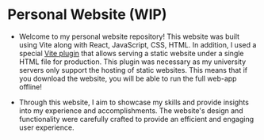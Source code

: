 # Personal Website (WIP)
- Welcome to my personal website repository! This website was built using Vite along with React, JavaScript, CSS, HTML. In addition, I used a special [Vite plugin](https://www.npmjs.com/package/vite-plugin-singlefile?activeTab=readme) that allows serving a static website under a single HTML file for production. This plugin was necessary as my university servers only support the hosting of static websites. This means that if you download the website, you will be able to run the full web-app offline!

- Through this website, I aim to showcase my skills and provide insights into my experience and accomplishments. The website's design and functionality were carefully crafted to provide an efficient and engaging user experience.
